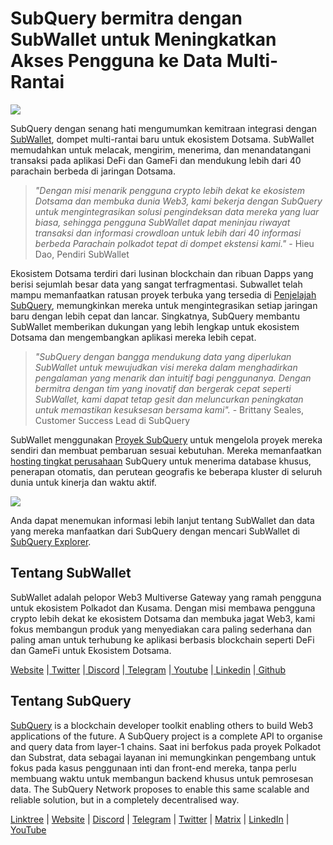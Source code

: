 # SubQuery bermitra dengan SubWallet untuk Meningkatkan Akses Pengguna ke Data Multi-Rantai

![](https://miro.medium.com/max/1400/0*WrTfOuh_9W9uOs_s)

SubQuery dengan senang hati mengumumkan kemitraan integrasi dengan [SubWallet](https://subwallet.app/), dompet multi-rantai baru untuk ekosistem Dotsama. SubWallet memudahkan untuk melacak, mengirim, menerima, dan menandatangani transaksi pada aplikasi DeFi dan GameFi dan mendukung lebih dari 40 parachain berbeda di jaringan Dotsama.

> _"Dengan misi menarik pengguna crypto lebih dekat ke ekosistem Dotsama dan membuka dunia Web3, kami bekerja dengan SubQuery untuk mengintegrasikan solusi pengindeksan data mereka yang luar biasa, sehingga pengguna SubWallet dapat meninjau riwayat transaksi dan informasi crowdloan untuk lebih dari 40 informasi berbeda Parachain polkadot tepat di dompet ekstensi kami."_ - Hieu Dao, Pendiri SubWallet

Ekosistem Dotsama terdiri dari lusinan blockchain dan ribuan Dapps yang berisi sejumlah besar data yang sangat terfragmentasi. Subwallet telah mampu memanfaatkan ratusan proyek terbuka yang tersedia di [Penjelajah SubQuery](https://explorer.subquery.network/), memungkinkan mereka untuk mengintegrasikan setiap jaringan baru dengan lebih cepat dan lancar. Singkatnya, SubQuery membantu SubWallet memberikan dukungan yang lebih lengkap untuk ekosistem Dotsama dan mengembangkan aplikasi mereka lebih cepat.

> _"SubQuery dengan bangga mendukung data yang diperlukan SubWallet untuk mewujudkan visi mereka dalam menghadirkan pengalaman yang menarik dan intuitif bagi penggunanya. Dengan bermitra dengan tim yang inovatif dan bergerak cepat seperti SubWallet, kami dapat tetap gesit dan meluncurkan peningkatan untuk memastikan kesuksesan bersama kami"._ - Brittany Seales, Customer Success Lead di SubQuery

SubWallet menggunakan [Proyek SubQuery](https://project.subquery.network/) untuk mengelola proyek mereka sendiri dan membuat pembaruan sesuai kebutuhan. Mereka memanfaatkan [hosting tingkat perusahaan](../blogs/20211228-enterprise-hosted.md) SubQuery untuk menerima database khusus, penerapan otomatis, dan perutean geografis ke beberapa kluster di seluruh dunia untuk kinerja dan waktu aktif.

![](https://miro.medium.com/max/1400/0*2veb8l0E6zpyhhNB)

Anda dapat menemukan informasi lebih lanjut tentang SubWallet dan data yang mereka manfaatkan dari SubQuery dengan mencari SubWallet di [SubQuery Explorer](https://explorer.subquery.network/).

## Tentang SubWallet

SubWallet adalah pelopor Web3 Multiverse Gateway yang ramah pengguna untuk ekosistem Polkadot dan Kusama. Dengan misi membawa pengguna crypto lebih dekat ke ekosistem Dotsama dan membuka jagat Web3, kami fokus membangun produk yang menyediakan cara paling sederhana dan paling aman untuk terhubung ke aplikasi berbasis blockchain seperti DeFi dan GameFi untuk Ekosistem Dotsama.

[Website](https://subwallet.app/) |[ Twitter](https://twitter.com/subwalletapp) |[ Discord](https://discord.gg/eDdVzF8ynJ) |[ Telegram](https://t.me/subwallet) |[ Youtube](https://www.youtube.com/channel/UC5XYLzQ1G077kUb7guZEMdA) |[ Linkedin](https://www.linkedin.com/company/subwallet/) |[ Github](https://github.com/Koniverse)

## Tentang SubQuery

[SubQuery](https://subquery.network) is a blockchain developer toolkit enabling others to build Web3 applications of the future. A SubQuery project is a complete API to organise and query data from layer-1 chains. Saat ini berfokus pada proyek Polkadot dan Substrat, data sebagai layanan ini memungkinkan pengembang untuk fokus pada kasus penggunaan inti dan front-end mereka, tanpa perlu membuang waktu untuk membangun backend khusus untuk pemrosesan data. The SubQuery Network proposes to enable this same scalable and reliable solution, but in a completely decentralised way.

​​[Linktree](https://linktr.ee/subquerynetwork) | [Website](https://subquery.network/) | [Discord](https://discord.com/invite/78zg8aBSMG) | [Telegram](https://t.me/subquerynetwork) | [Twitter](https://twitter.com/subquerynetwork) | [Matrix](https://matrix.to/#/#subquery:matrix.org) | [LinkedIn](https://www.linkedin.com/company/subquery) | [YouTube](https://www.youtube.com/channel/UCi1a6NUUjegcLHDFLr7CqLw)
